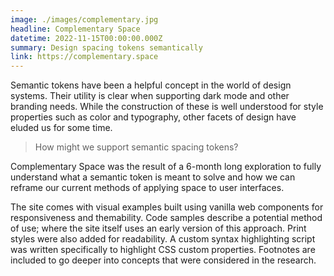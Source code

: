 ```yaml
---
image: ./images/complementary.jpg
headline: Complementary Space
datetime: 2022-11-15T00:00:00.000Z
summary: Design spacing tokens semantically
link: https://complementary.space
---
```

Semantic tokens have been a helpful concept in the world of design systems. Their utility is clear when supporting dark mode and other branding needs. While the construction of these is well understood for style properties such as color and typography, other facets of design have eluded us for some time.

> How might we support semantic spacing tokens?

Complementary Space was the result of a 6-month long exploration to fully understand what a semantic token is meant to solve and how we can reframe our current methods of applying space to user interfaces.

The site comes with visual examples built using vanilla web components for responsiveness and themability. Code samples describe a potential method of use; where the site itself uses an early version of this approach. Print styles were also added for readability. A custom syntax highlighting script was written specifically to highlight CSS custom properties. Footnotes are included to go deeper into concepts that were considered in the research.